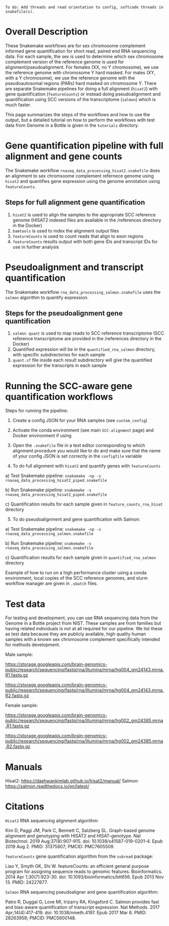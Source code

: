 `To do: Add threads and read orientation to config, softcode threads in snakefile(s).`

# Overall Description

These Snakemake workflows are for sex chromosome complement informed gene quantification for short read, paired end RNA sequencing data.  For each sample, the sex is used to determine which sex chromosome complement version of the reference genome is used for alignment/pseudoalignment.  For females (XX, no Y chromosome),  we use the reference genome with chromosome Y hard masked.  For males (XY, with a Y chromosome), we use the reference genome with the pseudoautosomal regions (PARs) hard masked on chromosome Y.  There are separate Snakemake pipelines for doing a full alignment (`hisat2`) with gene quantification (`featureCounts`) or instead doing pseudoalignment and quantification using SCC versions of the transcriptome (`salmon`) which is much faster.  

This page summarizes the steps of the workflows and how to use the output, but a detailed tutorial on how to perform the workflows with test data from Genome in a Bottle is given in the `tutorials` directory.

# Gene quantification pipeline with full alignment and gene counts

The Snakemake workflow `rnaseq_data_processing_hisat2.snakefile` does an alignment to sex chromsoome complement refernece genome using `hisat2` and quantifies gene expression using the genome annotation using `featureCounts`.  

## Steps for full alignment gene quantification 
1. `hisat2` is used to align the samples to the appropriate SCC reference genome (HISAT2 indexed files are available in the /references directory in the Docker)
2. `bamtools` is used to index the alignment output files
3. `featureCounts` is used to count reads that align to exon regions
4. `featureCounts` results output with both gene IDs and transcript IDs for use in further analysis

# Pseudoalignment and transcript quantification

The Snakemake workflow `rna_data_processing_salmon.snakefile` uses the `salmon` algorithm to quantify expression.  

## Steps for the pseudoalignment gene quantification 
1. `salmon quant` is used to map reads to SCC reference transcriptome (SCC reference transcriptome are provided in the /references directory in the Docker)
2. Quantified expression will be in the `quantified_rna_salmon` directory, with specific subdirectories for each sample
3. `quant.sf` file inside each result subdirectory will give the quantified expression for the transcripts in each sample

# Running the SCC-aware gene quantification workflows

Steps for running the pipeline: 

1) Create a config JSON for your RNA samples (see `custom_config`) 

2) Activate the conda environment (see main `SCC-alignment` page) and Docker environment if using

3) Open the `.snakefile` file in a text editor corresponding to which alignment procedure you would like to do and make sure that the name of your config JSON is set correctly in the `configfile` variable

4) To do full alignment with `hisat2` and quantify genes with `featureCounts`

a) Test Snakemake pipeline: `snakemake -np -s rnaseq_data_processing_hisat2_piped.snakefile`

b) Run Snakemake pipeline: `snakemake -s rnaseq_data_processing_hisat2_piped.snakefile`

c) Quantification results for each sample given in `feature_counts_rna_hisat` directory

5) To do pseudoalignment and gene quantification with Salmon:

a) Test Snakemake pipeline: `snakemake -np -s rnaseq_data_processing_salmon.snakefile`

b) Run Snakemake pipeline: `snakemake -s rnaseq_data_processing_salmon.snakefile`

c) Quantification results for each sample given in `quantified_rna_salmon` directory

Example of how to run on a high performance cluster using a conda environment, local copies of the SCC reference genomes, and slurm workflow manager are given in `.sbatch` files.

# Test data

For testing and development, you can use RNA sequencing data from the Genome in a Bottle project from NIST. These samples are from families but having related individuals is not at all required for our pipeline. We list these as test data because they are publicly available, high quality human samples with a known sex chromosome complement specifically intended for methods development.

Male sample: 

https://storage.googleapis.com/brain-genomics-public/research/sequencing/fastq/rna/illumina/mrna/hg004_gm24143.mrna.R1.fastq.gz

https://storage.googleapis.com/brain-genomics-public/research/sequencing/fastq/rna/illumina/mrna/hg004_gm24143.mrna.R2.fastq.gz

Female sample: 

https://storage.googleapis.com/brain-genomics-public/research/sequencing/fastq/rna/illumina/mrna/hg002_gm24385.mrna.R1.fastq.gz

https://storage.googleapis.com/brain-genomics-public/research/sequencing/fastq/rna/illumina/mrna/hg002_gm24385.mrna.R2.fastq.gz

# Manuals

Hisat2: https://daehwankimlab.github.io/hisat2/manual/
Salmon: https://salmon.readthedocs.io/en/latest/

# Citations

`Hisat2` RNA sequencing alignment algorithm: 

Kim D, Paggi JM, Park C, Bennett C, Salzberg SL. Graph-based genome alignment and genotyping with HISAT2 and HISAT-genotype. Nat Biotechnol. 2019 Aug;37(8):907-915. doi: 10.1038/s41587-019-0201-4. Epub 2019 Aug 2. PMID: 31375807; PMCID: PMC7605509.

`featureCounts` gene quantification algorithm from the `subread` package:

Liao Y, Smyth GK, Shi W. featureCounts: an efficient general purpose program for assigning sequence reads to genomic features. Bioinformatics. 2014 Apr 1;30(7):923-30. doi: 10.1093/bioinformatics/btt656. Epub 2013 Nov 13. PMID: 24227677.

`Salmon` RNA sequencing pseudoaligner and gene quantification algorithm:

Patro R, Duggal G, Love MI, Irizarry RA, Kingsford C. Salmon provides fast and bias-aware quantification of transcript expression. Nat Methods. 2017 Apr;14(4):417-419. doi: 10.1038/nmeth.4197. Epub 2017 Mar 6. PMID: 28263959; PMCID: PMC5600148.
